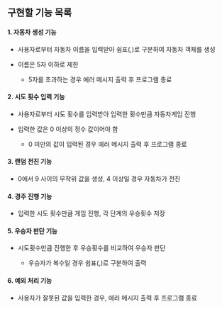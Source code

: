 ## 구현할 기능 목록

#### 1. 자동차 생성 기능

- 사용자로부터 자동차 이름을 입력받아 쉼표(,)로 구분하여 자동차 객체를 생성

- 이름은 5자 이하로 제한

  - 5자를 초과하는 경우 에러 메시지 출력 후 프로그램 종료

#### 2. 시도 횟수 입력 기능

- 사용자로부터 시도 횟수를 입력받아 입력한 횟수만큼 자동차게임 진행

- 입력한 값은 0 이상의 정수 값이어야 함

  - 0 미만의 값이 입력된 경우 에러 메시지 출력 후 프로그램 종료

#### 3. 랜덤 전진 기능

- 0에서 9 사이의 무작위 값을 생성, 4 이상일 경우 자동차가 전진

#### 4. 경주 진행 기능

- 입력한 시도 횟수만큼 게임 진행, 각 단계의 우승횟수 저장

#### 5. 우승자 판단 기능

- 시도횟수만큼 진행한 후 우승횟수를 비교하여 우승자 판단

  - 우승자가 복수일 경우 쉼표(,)로 구분하여 출력

#### 6. 예외 처리 기능

- 사용자가 잘못된 값을 입력한 경우, 에러 메시지 출력 후 프로그램 종료
